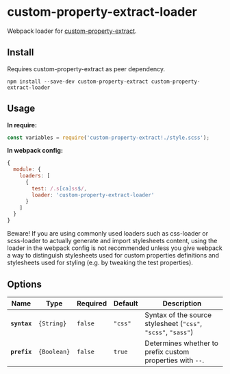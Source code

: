 # custom-property-extract-loader

Webpack loader for [custom-property-extract](https://github.com/Dschungelabenteuer/custom-property-extract).

## Install

Requires custom-property-extract as peer dependency.

```console
npm install --save-dev custom-property-extract custom-property-extract-loader
```

## Usage

**In require:**

```js
const variables = require('custom-property-extract!./style.scss');
```

**In webpack config:**

```js
{
  module: {
    loaders: [
      {
        test: /.s[ca]ss$/,
        loader: 'custom-property-extract-loader'
      }
    ]
  }
}
```

Beware! If you are using commonly used loaders such as css-loader or scss-loader to actually generate and import
stylesheets content, using the loader in the webpack config is not recommended unless you give webpack a way to
distinguish stylesheets used for custom properties definitions and stylesheets used for styling (e.g. by tweaking
the test properties).


## Options

| **Name**             | **Type**    | **Required** | **Default** | **Description**                                               |
|----------------------|-------------|--------------|-------------|---------------------------------------------------------------|
| **`syntax`**         | `{String}`  | `false`      | `"css"`     | Syntax of the source stylesheet (`"css"`, `"scss"`, `"sass"`) |
| **`prefix`**         | `{Boolean}` | `false`      | `true`      | Determines whether to prefix custom properties with `--`.     |